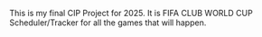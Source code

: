 This is my final CIP Project for 2025. 
It is FIFA CLUB WORLD CUP Scheduler/Tracker for all the games that will happen. 
